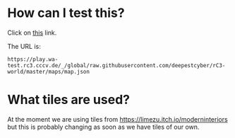 # How can I test this?

Click on [this](https://play.wa-test.rc3.cccv.de/_/global/raw.githubusercontent.com/deepestcyber/rC3-world/master/maps/map.json) link.

The URL is:

    https://play.wa-test.rc3.cccv.de/_/global/raw.githubusercontent.com/deepestcyber/rC3-world/master/maps/map.json

# What tiles are used?

At the moment we are using tiles from https://limezu.itch.io/moderninteriors
but this is probably changing as soon as we have tiles of our own.

